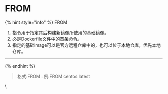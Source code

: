 # FROM



{% hint style="info" %}
FROM

1. 指令用于指定其后构建新镜像所使用的基础镜像。
2. 必是Dockerfile文件中的首条命令。
3. 指定的基础image可以是官方远程仓库中的，也可以位于本地仓库，优先本地仓库。

***
{% endhint %}

> 格式:FROM : 例:FROM centos:latest

\
